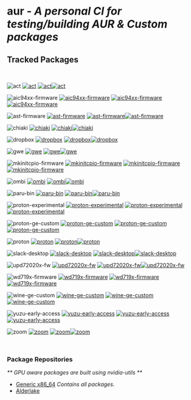 # aur - <i>A personal CI for testing/building AUR & Custom packages</i>
## <b>Tracked Packages</b>
<br>

![act](https://img.shields.io/badge/-act-blue?style=flat-square)
[![act](https://img.shields.io/github/actions/workflow/status/highkeep/aur/act.yml?label=Build&style=flat-square)](https://github.com/highkeep/aur/actions/workflows/act.yml)
[![act](https://img.shields.io/aur/last-modified/act?label=Source%20Last%20Modified&style=flat-square)![act](https://img.shields.io/aur/maintainer/act?style=flat-square&label=By&color=lightgrey)](https://aur.archlinux.org/packages/act)

![aic94xx-firmware](https://img.shields.io/badge/-aic94xx--firmware-blue?style=flat-square)
[![aic94xx-firmware](https://img.shields.io/github/actions/workflow/status/highkeep/aur/aic94xx-firmware.yml?label=Build&style=flat-square)](https://github.com/highkeep/aur/actions/workflows/aic94xx-firmware.yml)
[![aic94xx-firmware](https://img.shields.io/aur/last-modified/aic94xx-firmware?label=Source%20Last%20Modified&style=flat-square)![aic94xx-firmware](https://img.shields.io/aur/maintainer/aic94xx-firmware?style=flat-square&label=By&color=lightgrey)](https://aur.archlinux.org/packages/aic94xx-firmware)

![ast-firmware](https://img.shields.io/badge/-ast--firmware-blue?style=flat-square)
[![ast-firmware](https://img.shields.io/github/actions/workflow/status/highkeep/aur/ast-firmware.yml?label=Build&style=flat-square)](https://github.com/highkeep/aur/actions/workflows/ast-firmware.yml)
[![ast-firmware](https://img.shields.io/aur/last-modified/ast-firmware?label=Source%20Last%20Modified&style=flat-square)![ast-firmware](https://img.shields.io/aur/maintainer/ast-firmware?style=flat-square&label=By&color=lightgrey)](https://aur.archlinux.org/packages/ast-firmware)

![chiaki](https://img.shields.io/badge/-chiaki-blue?style=flat-square)
[![chiaki](https://img.shields.io/github/actions/workflow/status/highkeep/aur/chiaki.yml?label=Build&style=flat-square)](https://github.com/highkeep/aur/actions/workflows/chiaki.yml)
[![chiaki](https://img.shields.io/aur/last-modified/chiaki?label=Source%20Last%20Modified&style=flat-square)![chiaki](https://img.shields.io/aur/maintainer/chiaki?style=flat-square&label=By&color=lightgrey)](https://aur.archlinux.org/packages/chiaki)

![dropbox](https://img.shields.io/badge/-dropbox-blue?style=flat-square)
[![dropbox](https://img.shields.io/github/actions/workflow/status/highkeep/aur/dropbox.yml?label=Build&style=flat-square)](https://github.com/highkeep/aur/actions/workflows/dropbox.yml)
[![dropbox](https://img.shields.io/aur/last-modified/dropbox?label=Source%20Last%20Modified&style=flat-square)![dropbox](https://img.shields.io/aur/maintainer/dropbox?style=flat-square&label=By&color=lightgrey)](https://aur.archlinux.org/packages/dropbox)

![gwe](https://img.shields.io/badge/-gwe-blue?style=flat-square)
[![gwe](https://img.shields.io/github/actions/workflow/status/highkeep/aur/gwe.yml?label=Build&style=flat-square)](https://github.com/highkeep/aur/actions/workflows/gwe.yml)
[![gwe](https://img.shields.io/aur/last-modified/gwe?label=Source%20Last%20Modified&style=flat-square)![gwe](https://img.shields.io/aur/maintainer/gwe?style=flat-square&label=By&color=lightgrey)](https://aur.archlinux.org/packages/gwe)

![mkinitcpio-firmware](https://img.shields.io/badge/-mkinitcpio--firmware-blue?style=flat-square)
[![mkinitcpio-firmware](https://img.shields.io/github/actions/workflow/status/highkeep/aur/mkinitcpio-firmware.yml?label=Build&style=flat-square)](https://github.com/highkeep/aur/actions/workflows/mkinitcpio-firmware.yml)
[![mkinitcpio-firmware](https://img.shields.io/aur/last-modified/mkinitcpio-firmware?label=Source%20Last%20Modified&style=flat-square)![mkinitcpio-firmware](https://img.shields.io/aur/maintainer/mkinitcpio-firmware?style=flat-square&label=By&color=lightgrey)](https://aur.archlinux.org/packages/mkinitcpio-firmware)

![ombi](https://img.shields.io/badge/-ombi-blue?style=flat-square)
[![ombi](https://img.shields.io/github/actions/workflow/status/highkeep/aur/ombi.yml?label=Build&style=flat-square)](https://github.com/highkeep/aur/actions/workflows/ombi.yml)
[![ombi](https://img.shields.io/aur/last-modified/ombi?label=Source%20Last%20Modified&style=flat-square)![ombi](https://img.shields.io/aur/maintainer/ombi?style=flat-square&label=By&color=lightgrey)](https://aur.archlinux.org/packages/ombi)

![paru-bin](https://img.shields.io/badge/-paru--bin-blue?style=flat-square)
[![paru-bin](https://img.shields.io/github/actions/workflow/status/highkeep/aur/paru-bin.yml?label=Build&style=flat-square)](https://github.com/highkeep/aur/actions/workflows/paru-bin.yml)
[![paru-bin](https://img.shields.io/aur/last-modified/paru-bin?label=Source%20Last%20Modified&style=flat-square)![paru-bin](https://img.shields.io/aur/maintainer/paru-bin?style=flat-square&label=By&color=lightgrey)](https://aur.archlinux.org/packages/paru-bin)

![proton-experimental](https://img.shields.io/badge/-proton--experimental-blue?style=flat-square)
[![proton-experimental](https://img.shields.io/github/actions/workflow/status/highkeep/aur/proton-experimental.yml?label=Build&style=flat-square)](https://github.com/highkeep/aur/actions/workflows/proton-experimental.yml)
[![proton-experimental](https://img.shields.io/aur/last-modified/proton-experimental?label=Source%20Last%20Modified&style=flat-square)![proton-experimental](https://img.shields.io/aur/maintainer/proton-experimental?style=flat-square&label=By&color=lightgrey)](https://aur.archlinux.org/packages/proton-experimental)

![proton-ge-custom](https://img.shields.io/badge/-proton--ge--custom-blue?style=flat-square)
[![proton-ge-custom](https://img.shields.io/github/actions/workflow/status/highkeep/aur/proton-ge-custom.yml?label=Build&style=flat-square)](https://github.com/highkeep/aur/actions/workflows/proton-ge-custom.yml)
[![proton-ge-custom](https://img.shields.io/aur/last-modified/proton-ge-custom?label=Source%20Last%20Modified&style=flat-square)![proton-ge-custom](https://img.shields.io/aur/maintainer/proton-ge-custom?style=flat-square&label=By&color=lightgrey)](https://aur.archlinux.org/packages/proton-ge-custom)

![proton](https://img.shields.io/badge/-proton-blue?style=flat-square)
[![proton](https://img.shields.io/github/actions/workflow/status/highkeep/aur/proton.yml?label=Build&style=flat-square)](https://github.com/highkeep/aur/actions/workflows/proton.yml)
[![proton](https://img.shields.io/aur/last-modified/proton?label=Source%20Last%20Modified&style=flat-square)![proton](https://img.shields.io/aur/maintainer/proton?style=flat-square&label=By&color=lightgrey)](https://aur.archlinux.org/packages/proton)

![slack-desktop](https://img.shields.io/badge/-slack--desktop-blue?style=flat-square)
[![slack-desktop](https://img.shields.io/github/actions/workflow/status/highkeep/aur/slack-desktop.yml?label=Build&style=flat-square)](https://github.com/highkeep/aur/actions/workflows/slack-desktop.yml)
[![slack-desktop](https://img.shields.io/aur/last-modified/slack-desktop?label=Source%20Last%20Modified&style=flat-square)![slack-desktop](https://img.shields.io/aur/maintainer/slack-desktop?style=flat-square&label=By&color=lightgrey)](https://aur.archlinux.org/packages/slack-desktop)

![upd72020x-fw](https://img.shields.io/badge/-upd72020x--fw-blue?style=flat-square)
[![upd72020x-fw](https://img.shields.io/github/actions/workflow/status/highkeep/aur/upd72020x-fw.yml?label=Build&style=flat-square)](https://github.com/highkeep/aur/actions/workflows/upd72020x-fw.yml)
[![upd72020x-fw](https://img.shields.io/aur/last-modified/upd72020x-fw?label=Source%20Last%20Modified&style=flat-square)![upd72020x-fw](https://img.shields.io/aur/maintainer/upd72020x-fw?style=flat-square&label=By&color=lightgrey)](https://aur.archlinux.org/packages/upd72020x-fw)

![wd719x-firmware](https://img.shields.io/badge/-wd719x--firmware-blue?style=flat-square)
[![wd719x-firmware](https://img.shields.io/github/actions/workflow/status/highkeep/aur/wd719x-firmware.yml?label=Build&style=flat-square)](https://github.com/highkeep/aur/actions/workflows/wd719x-firmware.yml)
[![wd719x-firmware](https://img.shields.io/aur/last-modified/wd719x-firmware?label=Source%20Last%20Modified&style=flat-square)![wd719x-firmware](https://img.shields.io/aur/maintainer/wd719x-firmware?style=flat-square&label=By&color=lightgrey)](https://aur.archlinux.org/packages/wd719x-firmware)

![wine-ge-custom](https://img.shields.io/badge/-wine--ge--custom-blue?style=flat-square)
[![wine-ge-custom](https://img.shields.io/github/actions/workflow/status/highkeep/aur/wine-ge-custom.yml?label=Build&style=flat-square)](https://github.com/highkeep/aur/actions/workflows/wine-ge-custom.yml)
[![wine-ge-custom](https://img.shields.io/aur/last-modified/wine-ge-custom?label=Source%20Last%20Modified&style=flat-square)![wine-ge-custom](https://img.shields.io/aur/maintainer/wine-ge-custom?style=flat-square&label=By&color=lightgrey)](https://aur.archlinux.org/packages/wine-ge-custom)

![yuzu-early-access](https://img.shields.io/badge/-yuzu-early-access-blue?style=flat-square)
[![yuzu-early-access](https://img.shields.io/github/actions/workflow/status/highkeep/aur/yuzu-early-access.yml?label=Build&style=flat-square)](https://github.com/highkeep/aur/actions/workflows/yuzu-early-access.yml)
[![yuzu-early-access](https://img.shields.io/aur/last-modified/yuzu-early-access?label=Source%20Last%20Modified&style=flat-square)![yuzu-early-access](https://img.shields.io/aur/maintainer/yuzu-early-access?style=flat-square&label=By&color=lightgrey)](https://aur.archlinux.org/packages/yuzu-early-access)

![zoom](https://img.shields.io/badge/-zoom-blue?style=flat-square)
[![zoom](https://img.shields.io/github/actions/workflow/status/highkeep/aur/zoom.yml?label=Build&style=flat-square)](https://github.com/highkeep/aur/actions/workflows/zoom.yml)
[![zoom](https://img.shields.io/aur/last-modified/zoom?label=Source%20Last%20Modified&style=flat-square)![zoom](https://img.shields.io/aur/maintainer/zoom?style=flat-square&label=By&color=lightgrey)](https://aur.archlinux.org/packages/zoom)

<br>

### <b>Package Repositories</b>
<i>** GPU aware packages are built using nvidia-utils **</i>

 - [Generic x86_64](https://github.com/highkeep/aur/releases/tag/generic_x86_64) <i>Contains all packages.</i>
 - [Alderlake](https://github.com/highkeep/aur/releases/tag/alderlake)


<!-- ## Acknowledgements

 - [Google](https://google.com)
 - [loathingKernel](https://github.com/loathingKernel)
     - Started with bulding proton locally and ended with learning actions based on their PKGBUILDs repo. -->
